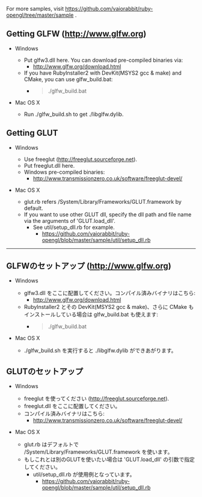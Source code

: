 For more samples, visit https://github.com/vaiorabbit/ruby-opengl/tree/master/sample .

## Getting GLFW (http://www.glfw.org) ##

*   Windows
	*   Put glfw3.dll here. You can download pre-compiled binaries via:
		*   http://www.glfw.org/download.html
	*   If you have RubyInstaller2 with DevKit(MSYS2 gcc & make) and CMake, you can use glfw_build.bat:
		*   > ./glfw_build.bat

*   Mac OS X
	*   Run ./glfw_build.sh to get ./libglfw.dylib.

## Getting GLUT ##

*   Windows
	*   Use freeglut (http://freeglut.sourceforge.net).
	*   Put freeglut.dll here.
	*   Windows pre-compiled binaries:
		*   http://www.transmissionzero.co.uk/software/freeglut-devel/

*   Mac OS X
	*   glut.rb refers /System/Library/Frameworks/GLUT.framework by default.
	*   If you want to use other GLUT dll, specify the dll path and file name
		via the arguments of 'GLUT.load_dll'.
		*   See util/setup_dll.rb for example.
			*   https://github.com/vaiorabbit/ruby-opengl/blob/master/sample/util/setup_dll.rb

-------------------------------------------------------------------------------

## GLFWのセットアップ (http://www.glfw.org) ##

*   Windows
	*   glfw3.dll をここに配置してください。コンパイル済みバイナリはこちら:
		*   http://www.glfw.org/download.html
	*   RubyInstaller2 とその DevKit(MSYS2 gcc & make)、さらに CMake もインストールしている場合は glfw_build.bat も使えます:
		*   > ./glfw_build.bat

*   Mac OS X
	*   ./glfw_build.sh を実行すると ./libglfw.dylib ができあがります。

## GLUTのセットアップ ##

*   Windows
	*   freeglut を使ってください (http://freeglut.sourceforge.net).
	*   freeglut.dll をここに配置してください。
	*   コンパイル済みバイナリはこちら:
		*   http://www.transmissionzero.co.uk/software/freeglut-devel/

*   Mac OS X
	*   glut.rb はデフォルトで /System/Library/Frameworks/GLUT.framework を使います。
	*   もしこれとは別のGLUTを使いたい場合は 'GLUT.load_dll' の引数で指定してください。
		*   util/setup_dll.rb が使用例となっています。
			*   https://github.com/vaiorabbit/ruby-opengl/blob/master/sample/util/setup_dll.rb
